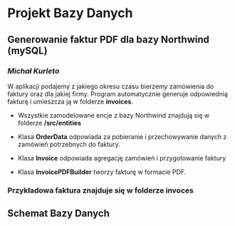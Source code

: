 # Projekt Bazy Danych
## Generowanie faktur PDF dla bazy Northwind (mySQL)
### *Michał Kurleto*

W aplikacji podajemy z jakiego okresu czasu bierzemy zamówienia do faktury oraz dla jakiej firmy. Program automatycznie generuje odpowiednią fakturę i umieszcza ją w folderze **invoices**.

- Wszystkie zamodelowane encje z bazy Northwind znajdują się w folderze **/src/entities**

- Klasa **OrderData** odpowiada za pobieranie i przechowywanie danych z zamówień potrzebnych do faktury.

- Klasa **Invoice** odpowiada agregację zamówień i przygotowanie faktury

- Klasa **InvoicePDFBuilder** tworzy fakturę w formacie PDF.

### Przykładowa faktura znajduje się w folderze **invoces**

## Schemat Bazy Danych

